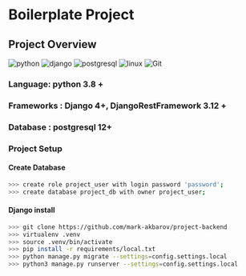 # Boilerplate Project

## Project Overview

![python](https://img.shields.io/badge/-python-grey?style=for-the-badge&logo=python&logoColor=white&labelColor=306998)
![django](https://img.shields.io/badge/-django-grey?style=for-the-badge&logo=django&logoColor=white&labelColor=092e20)
![postgresql](https://img.shields.io/badge/postgre-SQL-%23000.svg?style=for-the-badge&logo=postgresql&logoColor=white)
![linux](https://img.shields.io/badge/linux-grey?style=for-the-badge&logo=linux&logoColor=white&labelColor=072c61)
![Git](https://img.shields.io/badge/git-%23F05033.svg?style=for-the-badge&logo=git&logoColor=white)

### Language: python 3.8 +

### Frameworks : Django 4+, DjangoRestFramework 3.12 +

### Database : postgresql 12+

### Project Setup

#### Create Database

```bash
>>> create role project_user with login password 'password';
>>> create database project_db with owner project_user;
```

#### Django install

```bash
>>> git clone https://github.com/mark-akbarov/project-backend
>>> virtualenv .venv
>>> source .venv/bin/activate
>>> pip install -r requirements/local.txt
>>> python manage.py migrate --settings=config.settings.local
>>> python3 manage.py runserver --settings=config.settings.local
```
